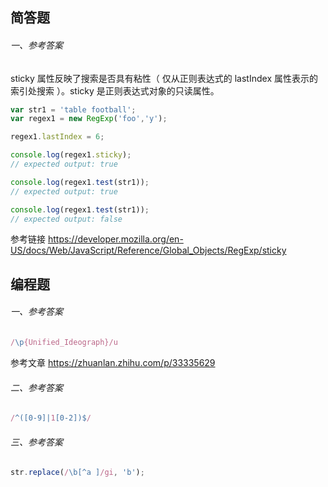 ## 简答题
###### 一、参考答案
sticky 属性反映了搜索是否具有粘性（ 仅从正则表达式的 lastIndex 属性表示的索引处搜索 ）。sticky 是正则表达式对象的只读属性。

```js
var str1 = 'table football';
var regex1 = new RegExp('foo','y');

regex1.lastIndex = 6;

console.log(regex1.sticky);
// expected output: true

console.log(regex1.test(str1));
// expected output: true

console.log(regex1.test(str1));
// expected output: false
```

参考链接 <https://developer.mozilla.org/en-US/docs/Web/JavaScript/Reference/Global_Objects/RegExp/sticky>

## 编程题

###### 一、参考答案
```js
/\p{Unified_Ideograph}/u
```

参考文章 <https://zhuanlan.zhihu.com/p/33335629>

###### 二、参考答案
```js
/^([0-9]|1[0-2])$/
```

###### 三、参考答案
```js
str.replace(/\b[^a ]/gi, 'b');
```
